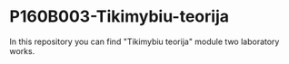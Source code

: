 # P160B003-Tikimybiu-teorija
In this repository you can find "Tikimybiu teorija" module two laboratory works.
